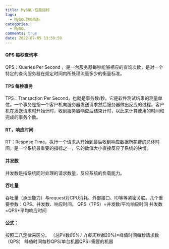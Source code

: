 ```yaml
---
title: MySQL-性能指标
tags:
  - MySQL性能指标
categories:
  - MySQL
comments: true
date: 2022-07-05 13:50:59
---
```




#### QPS 每秒查询率

QPS：Queries Per Second ，是一台服务器每秒能够相应的查询次数，是对一个特定的查询服务器在规定时间内所处理流量多少的衡量标准。

#### TPS 每秒事务
TPS：Transaction Per Second，也就是事务数/秒。它是软件测试结果的测量单位。一个事务是指一个客户机向服务器发送请求然后服务器做出反应的过程。客户机在发送请求时开始计时，收到服务器响应后结束计时，以此来计算使用的时间和完成的事务个数。

#### RT，响应时间
RT：Respnse Time。执行一个请求从开始到最后收到响应数据所花费的总体时间，是一个系统最重要的指标之一，它的数值大小直接反应了系统的快慢。

#### 并发数
并发数是指系统同时处理的请求数量，反应系统的负载能力。

#### 吞吐量
吞吐量（承压能力）与request对CPU消耗、外部接口、IO等等紧密关联。几个重要参数：QPS、并发数、响应时间。
QPS（TPS）=并发数/平均响应时间
并发数=QPS*平均响应时间

#### 公式：
按照二八定律来区分。
（总PV数*80%）/(每天秒数*20%)=峰值时间每秒请求数（QPS）
 峰值时间每秒QPS/单台机器QPS=需要的机器